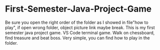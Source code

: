 # First-Semester-Java-Project-Game
Be sure you open the right order of the folder as I showed in file"how to play", if open wrong folder, object picture link maybe break.
This is my first semester java project game. 
VS Code terminal game. 
Walk on chessboard, find treasure and beat boss. 
Very simple,
you can find how to play in the folder. 
